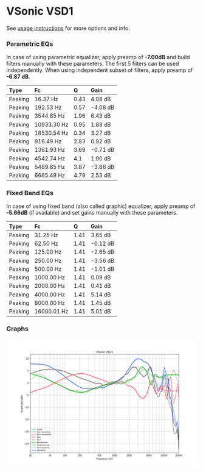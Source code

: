 # VSonic VSD1
See [usage instructions](https://github.com/jaakkopasanen/AutoEq#usage) for more options and info.

### Parametric EQs
In case of using parametric equalizer, apply preamp of **-7.00dB** and build filters manually
with these parameters. The first 5 filters can be used independently.
When using independent subset of filters, apply preamp of **-6.87 dB**.

| Type    | Fc          |    Q | Gain     |
|:--------|:------------|:-----|:---------|
| Peaking | 16.37 Hz    | 0.43 | 4.08 dB  |
| Peaking | 192.53 Hz   | 0.57 | -4.08 dB |
| Peaking | 3544.85 Hz  | 1.96 | 6.43 dB  |
| Peaking | 10933.30 Hz | 0.95 | 1.88 dB  |
| Peaking | 18530.54 Hz | 0.34 | 3.27 dB  |
| Peaking | 916.49 Hz   | 2.83 | 0.92 dB  |
| Peaking | 1361.93 Hz  | 3.69 | -0.71 dB |
| Peaking | 4542.74 Hz  | 4.1  | 1.90 dB  |
| Peaking | 5489.85 Hz  | 3.87 | -3.86 dB |
| Peaking | 6665.49 Hz  | 4.79 | 2.53 dB  |

### Fixed Band EQs
In case of using fixed band (also called graphic) equalizer, apply preamp of **-5.66dB**
(if available) and set gains manually with these parameters.

| Type    | Fc          |    Q | Gain     |
|:--------|:------------|:-----|:---------|
| Peaking | 31.25 Hz    | 1.41 | 3.65 dB  |
| Peaking | 62.50 Hz    | 1.41 | -0.12 dB |
| Peaking | 125.00 Hz   | 1.41 | -2.65 dB |
| Peaking | 250.00 Hz   | 1.41 | -3.56 dB |
| Peaking | 500.00 Hz   | 1.41 | -1.01 dB |
| Peaking | 1000.00 Hz  | 1.41 | 0.09 dB  |
| Peaking | 2000.00 Hz  | 1.41 | 0.41 dB  |
| Peaking | 4000.00 Hz  | 1.41 | 5.14 dB  |
| Peaking | 8000.00 Hz  | 1.41 | 1.45 dB  |
| Peaking | 16000.01 Hz | 1.41 | 5.01 dB  |

### Graphs
![](./VSonic%20VSD1.png)
